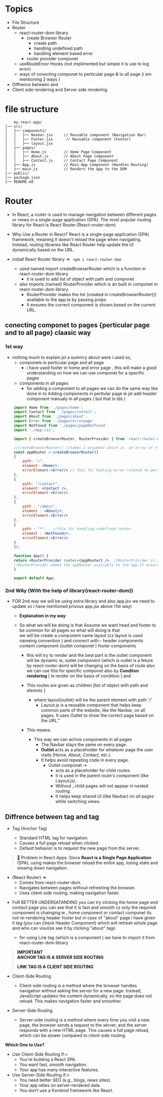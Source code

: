 # Topics
* File Structure 
* Router
    - react-router-dom library
        - create Browser Router
            - create path 
            - handling undefined path
            - handling element based error 
        - router provider componet
    - useRouteEroor Hooks   (not implimented but simple it is use to log error)   
    - ways of conecting componet to perticular page & to all page (i am mentioning 2 ways )
* Diffrence between <a> and <Link>
* Client side rendering and Server side rendering
 

# file structure 
```
    my-react-app/
│── src/
│   ├── components/
│   │   ├── Navbar.jsx     // Reusable component (Navigation Bar)
│   │   ├── Footer.jsx      // Reusable component (Footer)
│   │   ├── layout.jsx  
│   ├── pages/
│   │   ├── Home.js        // Home Page Component
│   │   ├── About.js       // About Page Component
│   │   ├── Contact.js     // Contact Page Component
│   ├── App.js             // Main App Component (Handles Routing)
│   ├── main.js            // Renders the App to the DOM
│── public/
│── package.json
│── README.md

```

# Router 

* In React, a router is used to manage navigation between different pages or views in a single-page application (SPA). The most popular routing library for React is React Router.(React-router-dom)

*  Why Use a Router in React?
React is a single-page application (SPA) framework, meaning it doesn't reload the page when navigating. Instead, routing libraries like React Router help update the UI dynamically based on the URL.

* install React Router library => ` npm i react-router-dom` 
    * used named  import createBrowserRouter which is a function in react-router-dom library 
        - it is  used to add list of object with path and  componet 
    * also imports (named) RouterProvider which is an built in componet in react-router-dom library
        - RouterProvider makes the list (created  in createBrowserRouter()) available to the app.ie  by passing props 
        - It ensures the correct component is shown based on the current URL.

## conecting componet to pages {perticular page and to all page} claasic way

### 1st way
* nothing much to explain jst a summry about were i used so,
    - componets in perticular page and all page
        - i have used footer in home and error page  , this will make a good understanding  on how we can use componet for a specific pages  
    - components in all pages 
        - for adding a component to all pages we can do the same way  like done in to Adding components in pertiular page ie jst add header component manualy in all pages  ( but that is tds )

```jsx       
    import Home from './pages/home';
    import Contact from './pages/contact';
    import About from './pages/about';
    import Error from './pages/errorpage'
    import NotFound from './pages/pageNotFound'
    import './App.css';

    import { createBrowserRouter, RouterProvider } from 'react-router-dom';

    //createBrowserRouter() //takes 1 argument which is  an array of route objects.with path (route) and element (component)
    const appRouter = createBrowserRouter([ 
    {
        path: "/",
        element: <Home/>,
        errorElement:<Error/> // this for hadling error related to perticular element
    },
    {
        path: "/contact",
        element: <Contact />,
        errorElement:<Error/>
    },
    {
        path : "/about",
        element : <About/>,
        errorElement:<Error/>
    },
    {
        path : "*",   //this for handling undefined routes
        element : <NotFound/>, 
        errorElement:<Error/>
    }
    ]);

    function App() { 
    return <RouterProvider router={appRouter} />  //RouterProvider is an built in componet in react-router-dom library
    //RouterProvider makes the appRouter available to the app.It ensures the correct component is shown based on the current URL.
    }

    export default App; 

```

### 2nd WAy (With the help of library(react-router-dom))
* FOR 2nd way we will be using extra library and also app.jsx we need to  update  so i have mentioned privous app.jsx above  (1st way)

    * **Explanation in my way**  
    * So what we will be doing is that
        Assume we want head and footer to be common for all pages so what will doing is that  
        we will be create a component name layout (cz layout is used nameing convention ) and connect with:-
        header components 
        content component  (outlet componet ) 
        footer components 

        * this will try to render and the best part is  the outlet component will be dynamic ie, outlet component (which is outlet is a feture by react-router-dom) will be changing on the basis of route 
        also we can use this for specific componet also by **Conditon rendering** [ ie render on the basis of condition ] and 
        
        * This routes are given as  children [list of object with path and elemnts ] 
            - where layout(outlet) will be the parent element with path '/'
                - Layout.js is a reusable component that helps keep common parts of the website, like the Navbar, on all pages. It uses Outlet to show the correct page based on the URL."
        * This means: 
            * This way  we can achvie components in all pages
                - The Navbar stays the same on every page.
                - **Outlet** acts as a placeholder for whatever page the user visits (Home, About, Contact, etc.).
                - It helps avoid repeating code in every page.
                    * Outlet componet -> 
                        - <Outlet /> acts as a placeholder for child routes.
                        - It is used in the parent route's component (like Layout.js).
                        -  Without <Outlet />, child pages will not appear in nested routing.
                        - It helps keep shared UI (like Navbar) on all pages while switching views.


## Diffrence between <a> tag and <Link> tag

* <a> Tag (Anchor Tag)
    - Standard HTML tag for navigation.
    - Causes a full page reload when clicked.
    - Default behavior is to request the new page from the server.

> 🚨 Problem in React Apps: Since **React is a Single Page Application** (SPA), using <a> makes the browser reload the entire app, losing state and slowing down navigation.

* <Link> (React Router) =>  

    - Comes from react-router-dom.
    - Navigates between pages without refreshing the browser.
    - Uses client-side routing, making navigation faster.

* FoR BETTER UNDERSATANDING you can try clicking the home page and contact page you can see that it is fast and smooth cz only the required component is chainging ie , home conponent or contact componet its not re-rendering header footer  but in case of "about" page i have given it 
 <a> tag (you can check Header Component) which will refresh whole page and who can visulize see it by clicking "about" tags   
    * for using Link tag (which is a component ) we have to import it from  react-router-dom library 

> **IMPORTANT**  
> **ANCHOR <a> TAG IS A SERVER SIDE ROUTING**  
>
> **LINK <Link> TAG IS A CLIENT SIDE ROUTING**

* Client-Side Routing
    - Client-side routing is a method where the browser handles navigation without asking the server for a new page. Instead, JavaScript updates the content dynamically, so the page does not reload. This makes navigation faster and smoother.

* Server-Side Routing
    - Server-side routing is a method where every time you visit a new page, the browser sends a request to the server, and the server responds with a new HTML page. This causes a full page reload, which can be slower compared to client-side routing.


**Which One to Use?**
* Use Client-Side Routing if:>
    - You're building a React SPA.
    - You want fast, smooth navigation.
    - Your app has many interactive features.
* Use Server-Side Routing if:>
    - You need better SEO (e.g., blogs, news sites).
    - Your app relies on server-rendered data.
    - You don’t use a frontend framework like React.


                
